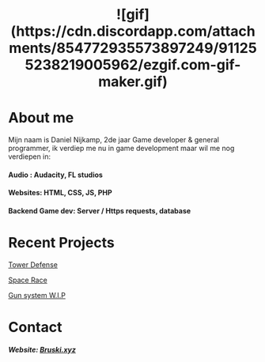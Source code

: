 <h1 align="center">
![gif](https://cdn.discordapp.com/attachments/854772935573897249/911255238219005962/ezgif.com-gif-maker.gif)


# About me

Mijn naam is Daniel Nijkamp, 2de jaar Game developer & general programmer, ik verdiep me nu in game development maar wil me nog verdiepen in:

#### Audio : Audacity, FL studios
#### Websites: HTML, CSS, JS, PHP
#### Backend Game dev: Server / Https requests, database


# Recent Projects
[Tower Defense](https://github.com/DanielNijkamp/Tower_Defense)

[Space Race](https://github.com/DanielNijkamp/ExpendingSpace)

[Gun system W.I.P](https://github.com/DanielNijkamp/UnityGunSystem)

# Contact

##### Website: [Bruski.xyz](https://bruski.xyz)
</h1>

